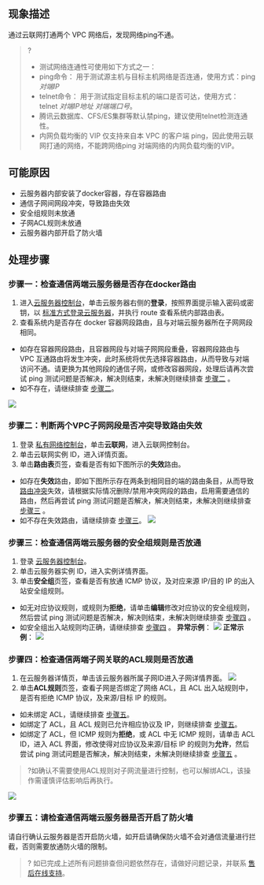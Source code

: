 ## 现象描述
通过云联网打通两个 VPC 网络后，发现网络ping不通。
>? 
>+ 测试网络连通性可使用如下方式之一：
>  + ping命令： 用于测试源主机与目标主机网络是否连通，使用方式：ping  *对端IP*
>   + telnet命令： 用于测试指定目标主机的端口是否可达，使用方式：telnet *对端IP地址* *对端端口号*。
>+ 腾讯云数据库、CFS/ES集群等默认禁ping，建议使用telnet检测连通性。
>+ 内网负载均衡的 VIP 仅支持来自本 VPC 的客户端 ping，因此使用云联网打通的网络，不能跨网络ping 对端网络的内网负载均衡的VIP。


## 可能原因
- 云服务器内部安装了docker容器，存在容器路由
- 通信子网间网段冲突，导致路由失效
- 安全组规则未放通
- 子网ACL规则未放通
- 云服务器内部开启了防火墙


## 处理步骤
### 步骤一：检查通信两端云服务器是否存在docker路由
1. 进入[云服务器控制台](https://console.cloud.tencent.com/cvm/instance/index?rid=16)，单击云服务器右侧的**登录**，按照界面提示输入密码或密钥，以 [标准方式登录云服务器](https://cloud.tencent.com/document/product/213/5436)，并执行 route 查看系统内部路由表。
2. 查看系统内是否存在 docker 容器网段路由，且与对端云服务器所在子网网段相同。
  + 如存在容器网段路由，且容器网段与对端子网网段重叠，容器网段路由与 VPC 互通路由将发生冲突，此时系统将优先选择容器路由，从而导致与对端访问不通。请更换为其他网段的通信子网，或修改容器网段，处理后请再次尝试 ping 测试问题是否解决，解决则结束，未解决则继续排查 [步骤二](#step2) 。
  + 如不存在，请继续排查 [步骤二](#step2)。

 ![](https://qcloudimg.tencent-cloud.cn/raw/d539f8bd7364e7bd6edd0b0521be3a00.png)

### <span id="step2">步骤二：判断两个VPC子网网段是否冲突导致路由失效
1. 登录 [私有网络控制台](https://console.cloud.tencent.com/vpc/ccn)，单击**云联网**，进入云联网控制台。
2. 单击云联网实例 ID，进入详情页面。
3. 单击**路由表**页签，查看是否有如下图所示的**失效**路由。
  + 如存在**失效**路由，即如下图所示存在两条到相同目的端的路由条目，从而导致[路由冲突](https://cloud.tencent.com/document/product/877/18679#.E8.B7.AF.E7.94.B1.E9.99.90.E5.88.B6)失效，请根据实际情况删除/禁用冲突网段的路由，启用需要通信的路由，然后再尝试 ping 测试问题是否解决，解决则结束，未解决则继续排查 [步骤三](#step3) 。
  + 如不存在失效路由，请继续排查 [步骤三](#step3)。
    ![](https://qcloudimg.tencent-cloud.cn/raw/0fb0729a942e7d8adcc208a71b807d7e.png)

###  <span id="step3">步骤三：检查通信两端云服务器的安全组规则是否放通
1. 登录 [云服务器控制台](https://console.cloud.tencent.com/cvm)。
2. 单击云服务器实例 ID，进入实例详情界面。
3. 单击**安全组**页签，查看是否有放通 ICMP 协议，及对应来源 IP/目的 IP 的出入站安全组规则。
 + 如无对应协议规则，或规则为**拒绝**，请单击**编辑**修改对应协议的安全组规则，然后尝试 ping 测试问题是否解决，解决则结束，未解决则继续排查 [步骤四](#step4) 。
 + 如安全组出入站规则均正确，请继续排查 [步骤四](#step4) 。
	**异常示例**：
	![](https://qcloudimg.tencent-cloud.cn/raw/2c7a3bf9c7f88d6f1f96f56ffcf62fc2.png)
	**正常示例**：
	![](https://qcloudimg.tencent-cloud.cn/raw/d591b7590bdeb9c88cd290dd1b3f5bdc.png)

### <span id="step4">步骤四：检查通信两端子网关联的ACL规则是否放通
1. 在云服务器详情页，单击该云服务器所属子网ID进入子网详情界面。
    ![](https://qcloudimg.tencent-cloud.cn/raw/c3f6292eb5cc2a55e1d237936f5307df.png)
2. 单击**ACL规则**页签，查看子网是否绑定了网络 ACL，且 ACL 出入站规则中，是否有拒绝 ICMP 协议，及来源/目标 IP 的规则。
  +  如未绑定 ACL，请继续排查 [步骤五](#step5)。
  + 如绑定了 ACL，且 ACL 规则已允许相应协议及 IP，则继续排查 [步骤五](#step5)。
  + 如绑定了 ACL，但 ICMP 规则为**拒绝**，或 ACL 中无 ICMP 规则，请单击 ACL ID，进入 ACL 界面，修改使得对应协议及来源/目标 IP 的规则为**允许**，然后尝试 ping 测试问题是否解决，解决则结束，未解决则继续排查 [步骤五](#step5) 。
>?如确认不需要使用ACL规则对子网流量进行控制，也可以解绑ACL，该操作需谨慎评估影响后再执行。
  
   ![](https://qcloudimg.tencent-cloud.cn/raw/dff28d3b2825b35655084d21c7f03bd7.png)
	 



### <span id="step5">步骤五：请检查通信两端云服务器是否开启了防火墙
请自行确认云服务器是否开启防火墙，如开启请确保防火墙不会对通信流量进行拦截，否则需要放通防火墙的限制。

>? 如已完成上述所有问题排查但问题依然存在，请做好问题记录，并联系 [售后在线支持](https://cloud.tencent.com/online-service)。
